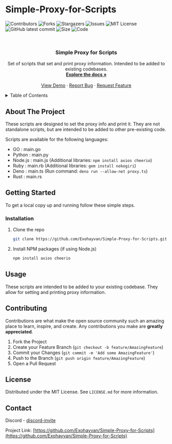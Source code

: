 # Simple-Proxy-for-Scripts

![Contributors](https://img.shields.io/github/contributors/Exohayvan/Simple-Proxy-for-Scripts?style=for-the-badge)
![Forks](https://img.shields.io/github/forks/Exohayvan/Simple-Proxy-for-Scripts?style=for-the-badge)
![Stargazers](https://img.shields.io/github/stars/Exohayvan/Simple-Proxy-for-Scripts?style=for-the-badge)
![Issues](https://img.shields.io/github/issues/Exohayvan/Simple-Proxy-for-Scripts?style=for-the-badge)
![MIT License](https://img.shields.io/github/license/Exohayvan/Simple-Proxy-for-Scripts?style=for-the-badge)
![GitHub latest commit](https://img.shields.io/github/last-commit/Exohayvan/Simple-Proxy-for-Scripts?style=for-the-badge)
![Size](https://img.shields.io/github/repo-size/Exohayvan/Simple-Proxy-for-Scripts?style=for-the-badge)
![Code](https://img.shields.io/github/languages/code-size/Exohayvan/Simple-Proxy-for-Scripts?style=for-the-badge)

<!-- PROJECT LOGO -->
<br />
<div align="center">
  <a href="https://github.com/Exohayvan/Simple-Proxy-for-Scripts">
  </a>

  <h3 align="center">Simple Proxy for Scripts</h3>

  <p align="center">
    Set of scripts that set and print proxy information. Intended to be added to existing codebases.
    <br />
    <a href="https://github.com/Exohayvan/Simple-Proxy-for-Scripts"><strong>Explore the docs »</strong></a>
    <br />
    <br />
    <a href="https://github.com/Exohayvan/Simple-Proxy-for-Scripts">View Demo</a>
    ·
    <a href="https://github.com/Exohayvan/Simple-Proxy-for-Scripts/issues">Report Bug</a>
    ·
    <a href="https://github.com/Exohayvan/Simple-Proxy-for-Scripts/issues">Request Feature</a>
  </p>
</div>

<!-- TABLE OF CONTENTS -->
<details>
  <summary>Table of Contents</summary>
  <ol>
    <li>
      <a href="#about-the-project">About The Project</a>
    </li>
    <li>
      <a href="#getting-started">Getting Started</a>
      <ul>
        <li><a href="#installation">Installation</a></li>
      </ul>
    </li>
    <li><a href="#usage">Usage</a></li>
    <li><a href="#contributing">Contributing</a></li>
    <li><a href="#license">License</a></li>
    <li><a href="#contact">Contact</a></li>
  </ol>
</details>

<!-- ABOUT THE PROJECT -->
## About The Project

These scripts are designed to set the proxy info and print it. They are not standalone scripts, but are intended to be added to other pre-existing code. 

Scripts are available for the following languages:

- GO : main.go
- Python : main.py
- Node.js : main.js (Additional libraries: `npm install axios cheerio`)
- Ruby : main.rb (Additional libraries: `gem install nokogiri`)
- Deno : main.ts (Run command: `deno run --allow-net proxy.ts`)
- Rust : main.rs

<!-- GETTING STARTED -->
## Getting Started

To get a local copy up and running follow these simple steps.

### Installation

1. Clone the repo
   ```sh
   git clone https://github.com/Exohayvan/Simple-Proxy-for-Scripts.git
   ```
2. Install NPM packages (if using Node.js)
   ```sh
   npm install axios cheerio
   ```

<!-- USAGE EXAMPLES -->
## Usage

These scripts are intended to be added to your existing codebase. They allow for setting and printing proxy information.

<!-- CONTRIBUTING -->
## Contributing

Contributions are what make the open source community such an amazing place to learn, inspire, and create. Any contributions you make are **greatly appreciated**.

1. Fork the Project
2. Create your Feature Branch (`git checkout -b feature/AmazingFeature`)
3. Commit your Changes (`git commit -m 'Add some AmazingFeature'`)
4. Push to the Branch (`git push origin feature/AmazingFeature`)
5. Open a Pull Request

<!-- LICENSE -->
## License

Distributed under the MIT License. See `LICENSE.md` for more information.

<!-- CONTACT -->
## Contact

Discord - [discord-invite](no_link)

Project Link: [https://github.com/Exohayvan/Simple-Proxy-for-Scripts](https://github.com/Exohayvan/Simple-Proxy-for-Scripts)
